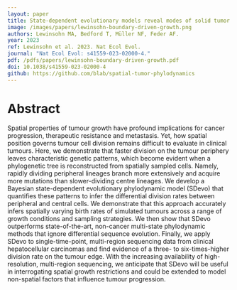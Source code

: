 ```yaml
---
layout: paper
title: State-dependent evolutionary models reveal modes of solid tumor growth
image: /images/papers/lewinsohn-boundary-driven-growth.png
authors: Lewinsohn MA, Bedford T, Müller NF, Feder AF.
year: 2023
ref: Lewinsohn et al. 2023. Nat Ecol Evol.
journal: "Nat Ecol Evol: s41559-023-02000-4."
pdf: /pdfs/papers/lewinsohn-boundary-driven-growth.pdf
doi: 10.1038/s41559-023-02000-4
github: https://github.com/blab/spatial-tumor-phylodynamics
---
```


# Abstract

Spatial properties of tumour growth have profound implications for cancer progression, therapeutic resistance and metastasis. Yet, how spatial position governs tumour cell division remains difficult to evaluate in clinical tumours. Here, we demonstrate that faster division on the tumour periphery leaves characteristic genetic patterns, which become evident when a phylogenetic tree is reconstructed from spatially sampled cells. Namely, rapidly dividing peripheral lineages branch more extensively and acquire more mutations than slower-dividing centre lineages. We develop a Bayesian state-dependent evolutionary phylodynamic model (SDevo) that quantifies these patterns to infer the differential division rates between peripheral and central cells. We demonstrate that this approach accurately infers spatially varying birth rates of simulated tumours across a range of growth conditions and sampling strategies. We then show that SDevo outperforms state-of-the-art, non-cancer multi-state phylodynamic methods that ignore differential sequence evolution. Finally, we apply SDevo to single-time-point, multi-region sequencing data from clinical hepatocellular carcinomas and find evidence of a three- to six-times-higher division rate on the tumour edge. With the increasing availability of high-resolution, multi-region sequencing, we anticipate that SDevo will be useful in interrogating spatial growth restrictions and could be extended to model non-spatial factors that influence tumour progression.
